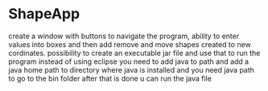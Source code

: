 # ShapeApp
create a window with buttons to navigate the program, ability to enter values into boxes and then add remove and move shapes created to new cordinates.
possibility to create an executable jar file and use that to run the program instead of using eclipse
you need to add java to path and add a java home path to directory where java is installed and you need java path to go to the bin folder 
after that is done u can run the java file
